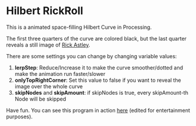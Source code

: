# Hilbert RickRoll
This is a animated space-filling Hilbert Curve in Processing.

The first three quarters of the curve are colored black, but the last quarter reveals a still image of [Rick Astley](https://www.youtube.com/watch?v=dQw4w9WgXcQ).

There are some settings you can change by changing variable values:

1. **lerpStep**: Reduce/Increase it to make the curve smoother/dotted and make the animation run faster/slower
2. **onlyTopRightCorner**: Set this value to false if you want to reveal the image over the whole curve
3. **skipNodes** and **skipAmount**: if skipNodes is true, every skipAmount-th Node will be skipped

Have fun. You can see this program in action [here](https://www.youtube.com/watch?v=G8kqPysPdA0) (edited for entertainment purposes).
